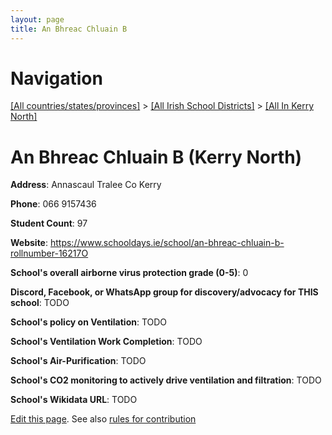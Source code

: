 ```yaml
---
layout: page
title: An Bhreac Chluain B
---
```

# Navigation

[[All countries/states/provinces]](../../..) > [[All Irish School Districts]](../..) > [[All In Kerry North]](..)

# An Bhreac Chluain B (Kerry North)

**Address**: Annascaul Tralee Co Kerry

**Phone**: 066 9157436

**Student Count**: 97

**Website**: <https://www.schooldays.ie/school/an-bhreac-chluain-b-rollnumber-16217O>

**School's overall airborne virus protection grade (0-5)**: 0

**Discord, Facebook, or WhatsApp group for discovery/advocacy for THIS school**: TODO

**School's policy on Ventilation**: TODO

**School's Ventilation Work Completion**: TODO

**School's Air-Purification**: TODO

**School's CO2 monitoring to actively drive ventilation and filtration**: TODO

**School's Wikidata URL**: TODO


[Edit this page](https://github.com/ventilate-schools/Ireland/edit/main/./Kerry_North/An_Bhreac_Chluain_B.md). See also [rules for contribution](../../../contribution-rules/)